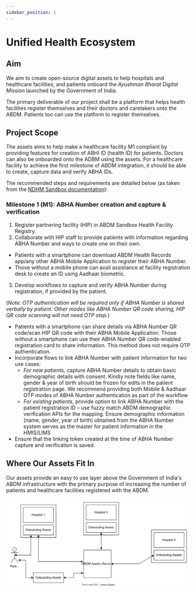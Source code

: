 ```yaml
---
sidebar_position: 1
---
```


# Unified Health Ecosystem

## Aim

We aim to create open-source digital assets to help hospitals and healthcare facilities, and patients onboard the _Ayushman Bharat Digital Mission_ launched by the Government of India.

The primary deliverable of our project shall be a platform that helps health facilities register themselves and their doctors and caretakers onto the ABDM. Patients too can use the platform to register themselves.

## Project Scope

The assets aims to help make a healthcare facility M1 compliant by providing features for creation of ABHI ID (health ID) for patients. Doctors can also be onboarded onto the ADBM using the assets. For a healthcare facility to achieve the first milestone of ABDM integration, it should be able to create, capture data and verify ABHA IDs.

The recommended steps and requirements are detailed below (as taken from the [NDHM Sandbox documentation](https://sandbox.abdm.gov.in/docs/integration_and_exit_process)):

### Milestone 1 (M1): ABHA Number creation and capture & verification

1. Register partnering facility (HIP) in ABDM Sandbox Health Facility Registry.
2. Collaborate with HIP staff to provide patients with information regarding ABHA Number and ways to create one on their own.
  - Patients with a smartphone can download ABDM Health Records app/any other ABHA Mobile Application to  register their ABHA Number. 
  - Those without a mobile phone can avail assistance at facility registration desk to create an ID using Aadhaar biometric.
3. Develop workflows to capture and verify ABHA Number during registration, if provided by the patient.

  (_Note: OTP authentication will be required only if ABHA Number is shared verbally by patient. Other modes like ABHA Number QR code sharing, HIP QR code scanning will not need OTP step._)

  - Patients with a smartphone can share details via ABHA Number QR code/scan HIP QR code with their ABHA Mobile Application. Those without a smartphone can use their ABHA Number QR code-enabled registration card to share information. This method does not require OTP authentication.
  - Incorporate flows to link ABHA Number with patient information for two use cases:
    - _For new patients,_ capture ABHA Number details to obtain basic demographic details with consent.
      Kindly note fields like name, gender & year of birth should be frozen for edits in the patient registration page. We recommend providing both Mobile & Aadhaar OTP modes of ABHA Number authentication as part of the workflow
    - _For existing patients,_ provide option to link ABHA Number with the patient registration ID – use fuzzy match ABDM demographic verification APIs for the mapping. Ensure demographic information (name, gender, year of birth) obtained from the ABHA Number system serves as the master for patient information in the HMIS/LIMS
  - Ensure that the linking token created at the time of ABHA Number capture and verification is saved.

## Where Our Assets Fit In

Our assets provide an easy to use layer above the Government of India's ABDM infrastructure with the primary purpose of increasing the number of patients and healthcare facilities registered with the ABDM.

![Where does it fit in](/img/onboarding_assets_usecase.svg)
